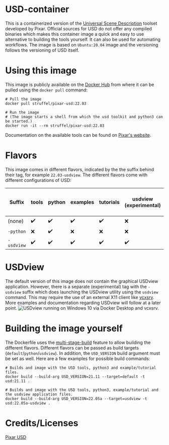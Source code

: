 # USD-container
This is a containerized version of the [Universal Scene Description](https://graphics.pixar.com/usd/) toolset developed by Pixar.
Official sources for USD do not offer any compiled binaries which makes this container image a quick and easy to use alternative to building the tools yourself.
It can also be used for automating workflows. 
The image is based on `Ubuntu:20.04` image and the versioning follows the versioning of USD itself.

# Using this image
This image is publicly available on the [Docker Hub](https://hub.docker.com/r/struffel/pixar-usd) from where it can be pulled using the `docker pull` command:
```
# Pull the image
docker pull struffel/pixar-usd:22.03

# Run the image
# (The image starts a shell from which the usd toolkit and python3 can be started.)
docker run -it --rm struffel/pixar-usd:22.03

```
Documentation on the available tools can be found on [Pixar's website](https://graphics.pixar.com/usd/release/toolset.html).

# Flavors
This image comes in different flavors, indicated by the the suffix behind their tag, for example `22.03-usdview`.
The different flavors come with different configurations of USD:

| Suffix  | tools | python | examples | tutorials | usdview (experimental) | text editor (for `usdedit`) |
| ---  | --- | --- | --- | --- | --- | --- |
| (none) | ✔️ | ✔️ | ✔️ | ✔️ | ❌ | nano |
| `-python`  | ❌ | ✔️ | ❌ | ❌ | ❌ | ❌ |
| `-usdview`  | ✔️ | ✔️ | ✔️ | ✔️ | ✔️ | gedit |

# USDview
The default version of this image does not contain the graphical USDview application.
However, there is a separate (experimental) tag with the `-usdview` suffix which does launching the USDview utility using the `usdview` command.
This may require the use of an external X11 client like [vcxsrv](https://sourceforge.net/projects/vcxsrv/).
More examples and documentation regarding USDview will follow at a later point.
![USDview running on Windows 10 via Docker Desktop and vcxsrv.](https://user-images.githubusercontent.com/31403260/175355715-c4e0eda3-67b7-4983-a836-e55ae35157f6.png)

# Building the image yourself

The Dockerfile uses the [multi-stage-build](https://docs.docker.com/develop/develop-images/multistage-build/) feature to allow building the different flavors.
Different flavors can be passed as build targets (`default`/`python`/`usdview`). In addition, the `USD_VERSION` build argument must be set as well.
Here are a few examples for possible build commands:
```
# Builds and image with the USD tools, python3 and example/tutorial files.
docker build --build-arg USD_VERSION=21.11 --target=default -t usd:21.11 .

# Builds and image with the USD tools, python3, example/tutorial and the usdview application files.
docker build --build-arg USD_VERSION=22.05a --target=usdview -t usd:22.05a-usdview .
```
# Credits/Licenses
[Pixar USD](https://github.com/PixarAnimationStudios/USD/blob/release/LICENSE.txt)
